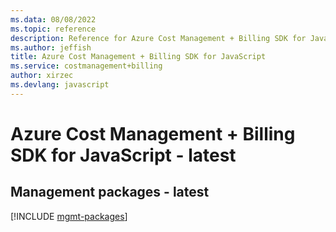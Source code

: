 ```yaml
---
ms.data: 08/08/2022
ms.topic: reference
description: Reference for Azure Cost Management + Billing SDK for JavaScript
ms.author: jeffish
title: Azure Cost Management + Billing SDK for JavaScript
ms.service: costmanagement+billing
author: xirzec
ms.devlang: javascript
---
```

# Azure Cost Management + Billing SDK for JavaScript - latest

## Management packages - latest
[!INCLUDE [mgmt-packages](cost-management-+-billing-mgmt-index.md)]